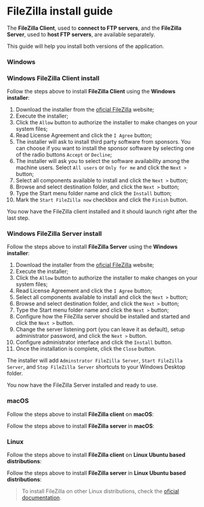 # FileZilla install guide

The **FileZilla Client**, used to **connect to FTP servers**, and the **FileZilla Server**, used to **host FTP servers**, are available separately.

This guide will help you install both versions of the application.

### Windows

### Windows FileZilla Client install

Follow the steps above to install **FileZilla Client** using the **Windows installer**:

1. Download the installer from the [oficial FileZilla](https://filezilla-project.org/download.php) website;
2. Execute the installer;
3. Click the `Allow` button to authorize the installer to make changes on your system files;
4. Read License Agreement and click the `I Agree` button;
5. The installer will ask to install third party software from sponsors. You can choose if you want to install the sponsor software by selecting one of the radio buttons `Accept` or `Decline`;
6. The installer will ask you to select the software availability among the machine users. Select `All users` or `Only for me` and click the `Next >` button;
7. Select all components available to install and click the `Next >` button;
8. Browse and select destination folder, and click the `Next >` button;
9. Type the Start menu folder name and click the `Install` button;
10. Mark the `Start FileZilla now` checkbox and click the `Finish` button.

You now have the FileZilla client installed and it should launch right after the last step.

### Windows FileZilla Server install

Follow the steps above to install **FileZilla Server** using the **Windows installer**:

1. Download the installer from the [oficial FileZilla](https://filezilla-project.org/download.php?type=server) website;
2. Execute the installer;
3. Click the `Allow` button to authorize the installer to make changes on your system files;
4. Read License Agreement and click the `I Agree` button;
5. Select all components available to install and click the `Next >` button;
6. Browse and select destination folder, and click the `Next >` button;
7. Type the Start menu folder name and click the `Next >` button;
8. Configure how the FileZilla server should be installed and started and click the `Next >` button.
9. Change the server listening port (you can leave it as default), setup administrator password, and click the `Next >` button.
10. Configure administrator interface and click the `Install` button.
11. Once the installation is complete, click the `Close` button.

The installer will add `Adminstrator FileZilla Server`, `Start FileZilla Server`, and `Stop FileZilla Server` shortcuts to your Windows Desktop folder.

You now have the FileZilla Server installed and ready to use.

### macOS

Follow the steps above to install **FileZilla client** on **macOS**:

Follow the steps above to install **FileZilla server** in **macOS**:

### Linux

Follow the steps above to install **FileZilla client** on **Linux Ubuntu based distributions**:

Follow the steps above to install **FileZilla server** in **Linux Ubuntu based distributions**:

> To install FileZilla on other Linux distributions, check the [oficial documentation]().

